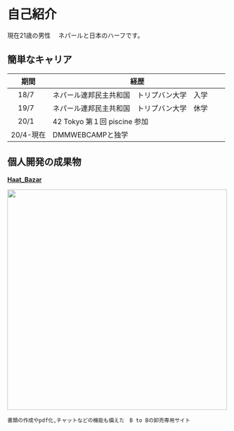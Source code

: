 # 自己紹介
現在21歳の男性　
ネパールと日本のハーフです。
## 簡単なキャリア
|  期間  |  経歴  |
| ---- | ---- |
|　18/7  |ネパール連邦民主共和国　トリプバン大学　入学　　|
|　19/7  |ネパール連邦民主共和国　トリプバン大学　休学　　|
|　20/1  |42 Tokyo 第１回 piscine 参加　|
|  20/4-現在|DMMWEBCAMPと独学　　|


## 個人開発の成果物  
**[Haat_Bazar](https://github.com/ashish0248/Haat_Bazar)** 

<img width="500px" src="https://user-images.githubusercontent.com/61741711/86092838-0909b980-bae9-11ea-977e-10ffcc9386ac.png">

```
書類の作成やpdf化,チャットなどの機能も備えた　B to Bの卸売専用サイト
```

